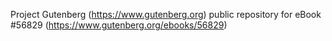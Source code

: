 Project Gutenberg (https://www.gutenberg.org) public repository for
eBook #56829 (https://www.gutenberg.org/ebooks/56829)
